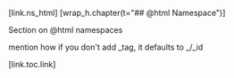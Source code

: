 [link.ns_html]
[wrap_h.chapter(t="## @html Namespace")]

Section on @html namespaces

mention how if you don't add _tag, it defaults to _/_id

[link.toc.link]
